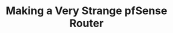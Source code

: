 ---
title: Making a Very Strange pfSense Router
tags: 
    - Builds
    - Home
excerpt: ":potable_water: A functional, but perhaps janky, home improvement."
header:
    header: /assets/images/posts/2022-08-06-fixing-my-very-hot-faucet/10-three-parts.jpg
    teaser: /assets/images/posts/2022-08-06-fixing-my-very-hot-faucet/10-three-parts.jpg
    og_image: /assets/images/posts/2022-08-06-fixing-my-very-hot-faucet/10-three-parts.jpg
    overlay_image: /assets/images/posts/2022-08-06-fixing-my-very-hot-faucet/10-three-parts.jpg
---